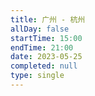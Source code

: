 ```yaml
---
title: 广州 - 杭州
allDay: false
startTime: 15:00
endTime: 21:00
date: 2023-05-25
completed: null
type: single
---
```

